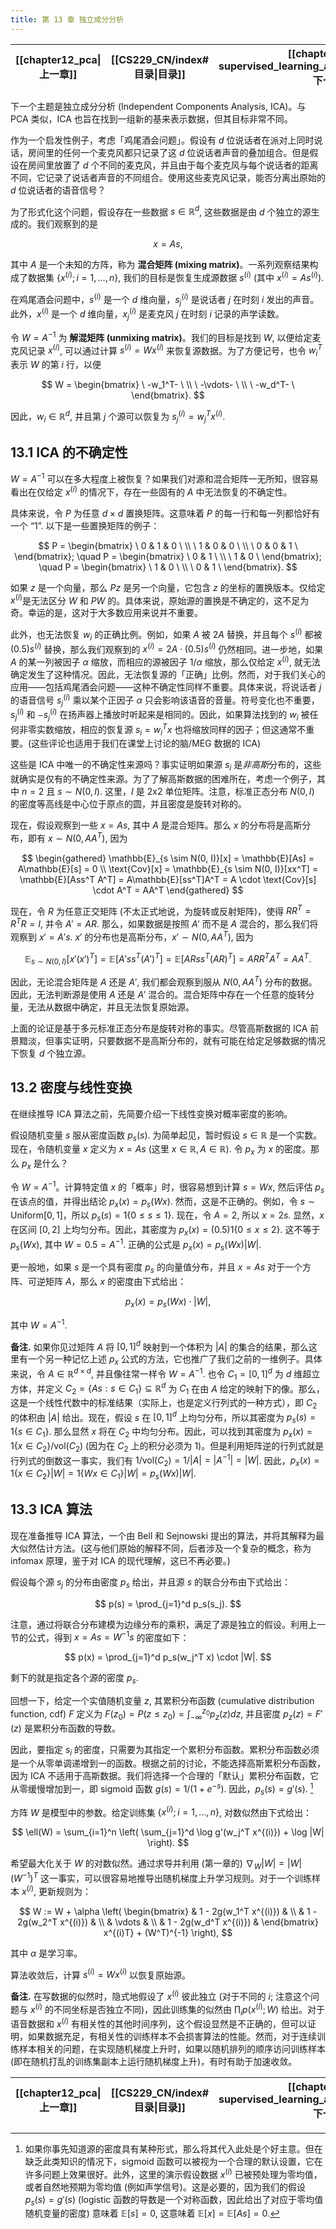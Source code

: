 ```yaml
---
title: 第 13 章 独立成分分析
---
```

| [[chapter12_pca\|上一章]] | [[CS229_CN/index#目录\|目录]] | [[chapter14_self-supervised_learning_and_foundation_models\|下一章]] |
| :--------------------: | :-----------------------: | :---------------------------------------------------------------: |

下一个主题是独立成分分析 (Independent Components Analysis, ICA)。与 PCA 类似，ICA 也旨在找到一组新的基来表示数据，但其目标非常不同。

作为一个启发性例子，考虑「鸡尾酒会问题」。假设有 $d$ 位说话者在派对上同时说话，房间里的任何一个麦克风都只记录了这 $d$ 位说话者声音的叠加组合。但是假设在房间里放置了 $d$ 个不同的麦克风，并且由于每个麦克风与每个说话者的距离不同，它记录了说话者声音的不同组合。使用这些麦克风记录，能否分离出原始的 $d$ 位说话者的语音信号？

为了形式化这个问题，假设存在一些数据 $s \in \mathbb{R}^d$, 这些数据是由 $d$ 个独立的源生成的。我们观察到的是

$$
x = As,
$$

其中 $A$ 是一个未知的方阵，称为 **混合矩阵 (mixing matrix)**。一系列观察结果构成了数据集 $\{x^{(i)}; i = 1, \dots, n\}$, 我们的目标是恢复生成源数据 $s^{(i)}$ (其中 $x^{(i)} = As^{(i)}$).

在鸡尾酒会问题中，$s^{(i)}$ 是一个 $d$ 维向量，$s_j^{(i)}$ 是说话者 $j$ 在时刻 $i$ 发出的声音。此外，$x^{(i)}$ 是一个 $d$ 维向量，$x_j^{(i)}$ 是麦克风 $j$ 在时刻 $i$ 记录的声学读数。

令 $W = A^{-1}$ 为 **解混矩阵 (unmixing matrix)**。我们的目标是找到 $W$, 以便给定麦克风记录 $x^{(i)}$, 可以通过计算 $s^{(i)} = W x^{(i)}$ 来恢复源数据。为了方便记号，也令 $w_i^T$ 表示 $W$ 的第 $i$ 行，以便

$$
W = 
    \begin{bmatrix} 
        \ -w_1^T- \ \\
        \ -\vdots- \ \\
        \ -w_d^T- \
    \end{bmatrix}.
$$

因此，$w_i \in \mathbb{R}^d$, 并且第 $j$ 个源可以恢复为 $s_j^{(i)} = w_j^T x^{(i)}$.

## 13.1 ICA 的不确定性

$W=A^{-1}$ 可以在多大程度上被恢复？如果我们对源和混合矩阵一无所知，很容易看出在仅给定 $x^{(i)}$ 的情况下，存在一些固有的 $A$ 中无法恢复的不确定性。

具体来说，令 $P$ 为任意 $d \times d$ 置换矩阵。这意味着 $P$ 的每一行和每一列都恰好有一个 “$1$”. 以下是一些置换矩阵的例子：

$$
P = \begin{bmatrix} 
        \ 0 & 1 & 0 \ \\
        \ 1 & 0 & 0 \ \\
        \ 0 & 0 & 1 \
    \end{bmatrix}; 
    \quad P = \begin{bmatrix} 
        \ 0 & 1 \ \\
        \ 1 & 0 \ 
    \end{bmatrix}; 
    \quad P = \begin{bmatrix}
        \ 1 & 0 \ \\
        \ 0 & 1 \ 
    \end{bmatrix}.
$$

如果 $z$ 是一个向量，那么 $Pz$ 是另一个向量，它包含 $z$ 的坐标的置换版本。仅给定 $x^{(i)}$是无法区分 $W$ 和 $PW$ 的。具体来说，原始源的置换是不确定的，这不足为奇。幸运的是，这对于大多数应用来说并不重要。

此外，也无法恢复 $w_i$ 的正确比例。例如，如果 $A$ 被 $2A$ 替换，并且每个 $s^{(i)}$ 都被 $(0.5)s^{(i)}$ 替换，那么我们观察到的 $x^{(i)} = 2A \cdot (0.5)s^{(i)}$ 仍然相同。进一步地，如果 $A$ 的某一列被因子 $\alpha$ 缩放，而相应的源被因子 $1/\alpha$ 缩放，那么仅给定 $x^{(i)}$, 就无法确定发生了这种情况。因此，无法恢复源的「正确」比例。然而，对于我们关心的应用——包括鸡尾酒会问题——这种不确定性同样不重要。具体来说，将说话者 $j$ 的语音信号 $s_j^{(i)}$ 乘以某个正因子 $\alpha$ 只会影响该语音的音量。符号变化也不重要，$s_j^{(i)}$ 和 $-s_j^{(i)}$ 在扬声器上播放时听起来是相同的。因此，如果算法找到的 $w_i$ 被任何非零实数缩放，相应的恢复源 $s_i = w_i^T x$ 也将缩放同样的因子；但这通常不重要。(这些评论也适用于我们在课堂上讨论的脑/MEG 数据的 ICA)

这些是 ICA 中唯一的不确定性来源吗？事实证明如果源 $s_i$ 是*非高斯*分布的，这些就确实是仅有的不确定性来源。为了了解高斯数据的困难所在，考虑一个例子，其中 $n=2$ 且 $s \sim N(0, I)$. 这里，$I$ 是 2x2 单位矩阵。注意，标准正态分布 $N(0, I)$ 的密度等高线是中心位于原点的圆，并且密度是旋转对称的。

现在，假设观察到一些 $x = As$, 其中 $A$ 是混合矩阵。那么 $x$ 的分布将是高斯分布，即有 $x \sim N(0, AA^T)$, 因为

$$
\begin{gathered}
\mathbb{E}_{s \sim N(0, I)}[x] = \mathbb{E}[As] = A\mathbb{E}[s] = 0 \\
\text{Cov}[x] = \mathbb{E}_{s \sim N(0, I)}[xx^T] = \mathbb{E}[Ass^T A^T] = A\mathbb{E}[ss^T]A^T = A \cdot \text{Cov}[s] \cdot A^T = AA^T
\end{gathered}
$$

现在，令 $R$ 为任意正交矩阵 (不太正式地说，为旋转或反射矩阵)，使得 $RR^T = R^T R = I$, 并令 $A' = AR$. 那么，如果数据是按照 $A'$ 而不是 $A$ 混合的，那么我们将观察到 $x' = A's$. $x'$ 的分布也是高斯分布，$x' \sim N(0, AA^T)$, 因为

$$
\mathbb{E}_{s \sim N(0, I)}[x'(x')^T] = \mathbb{E}[A'ss^T (A')^T] = \mathbb{E}[ARss^T (AR)^T] = ARR^T A^T = AA^T.
$$

因此，无论混合矩阵是 $A$ 还是 $A'$, 我们都会观察到服从 $N(0, AA^T)$ 分布的数据。因此，无法判断源是使用 $A$ 还是 $A'$ 混合的。混合矩阵中存在一个任意的旋转分量，无法从数据中确定，并且无法恢复原始源。

上面的论证是基于多元标准正态分布是旋转对称的事实。尽管高斯数据的 ICA 前景黯淡，但事实证明，只要数据不是高斯分布的，就有可能在给定足够数据的情况下恢复 $d$ 个独立源。

## 13.2 密度与线性变换

在继续推导 ICA 算法之前，先简要介绍一下线性变换对概率密度的影响。

假设随机变量 $s$ 服从密度函数 $p_s(s)$. 为简单起见，暂时假设 $s \in \mathbb{R}$ 是一个实数。现在，令随机变量 $x$ 定义为 $x = As$ (这里 $x \in \mathbb{R}, A \in \mathbb{R}$). 令 $p_x$ 为 $x$ 的密度。那么 $p_x$ 是什么？

令 $W = A^{-1}$。计算特定值 $x$ 的「概率」时，很容易想到计算 $s = Wx$, 然后评估 $p_s$ 在该点的值，并得出结论 $p_x(x) = p_s(Wx)$. 然而，这是不正确的。例如，令 $s \sim \text{Uniform}[0, 1]$，所以 $p_s(s) = 1\{0 \le s \le 1\}$. 现在，令 $A = 2$, 所以 $x = 2s$. 显然，$x$ 在区间 $[0, 2]$ 上均匀分布。因此，其密度为 $p_x(x) = (0.5)1\{0 \le x \le 2\}$. 这不等于 $p_s(Wx)$, 其中 $W = 0.5 = A^{-1}$. 正确的公式是 $p_x(x) = p_s(Wx)|W|$.

更一般地，如果 $s$ 是一个具有密度 $p_s$ 的向量值分布，并且 $x = As$ 对于一个方阵、可逆矩阵 $A$，那么 $x$ 的密度由下式给出：

$$
p_x(x) = p_s(Wx) \cdot |W|,
$$

其中 $W = A^{-1}$.

**备注.**  如果你见过矩阵 $A$ 将 $[0, 1]^d$ 映射到一个体积为 $|A|$ 的集合的结果，那么这里有一个另一种记忆上述 $p_x$ 公式的方法，它也推广了我们之前的一维例子。具体来说，令 $A \in \mathbb{R}^{d \times d}$, 并且像往常一样令 $W = A^{-1}$. 也令 $C_1 = [0, 1]^d$ 为 $d$ 维超立方体，并定义 $C_2 = \{As : s \in C_1\} \subseteq \mathbb{R}^d$ 为 $C_1$ 在由 $A$ 给定的映射下的像。那么，这是一个线性代数中的标准结果（实际上，也是定义行列式的一种方式），即 $C_2$ 的体积由 $|A|$ 给出。现在，假设 $s$ 在 $[0, 1]^d$ 上均匀分布，所以其密度为 $p_s(s) = 1\{s \in C_1\}$. 那么显然 $x$ 将在 $C_2$ 中均匀分布。因此，可以找到其密度为 $p_x(x) = 1\{x \in C_2\}/\text{vol}(C_2)$ (因为在 $C_2$ 上的积分必须为 $1$)。但是利用矩阵逆的行列式就是行列式的倒数这一事实，我们有 $1/\text{vol}(C_2) = 1/|A| = |A^{-1}| = |W|$. 因此，$p_x(x) = 1\{x \in C_2\}|W| = 1\{Wx \in C_1\}|W| = p_s(Wx)|W|$.

## 13.3 ICA 算法

现在准备推导 ICA 算法，一个由 Bell 和 Sejnowski 提出的算法，并将其解释为最大似然估计方法。(这与他们原始的解释不同，后者涉及一个复杂的概念，称为 infomax 原理，鉴于对 ICA 的现代理解，这已不再必要。)

假设每个源 $s_j$ 的分布由密度 $p_s$ 给出，并且源 $s$ 的联合分布由下式给出：

$$
p(s) = \prod_{j=1}^d p_s(s_j).
$$

注意，通过将联合分布建模为边缘分布的乘积，满足了源是独立的假设。利用上一节的公式，得到 $x = As = W^{-1}s$ 的密度如下：

$$
p(x) = \prod_{j=1}^d p_s(w_j^T x) \cdot |W|.
$$

剩下的就是指定各个源的密度 $p_s$.

回想一下，给定一个实值随机变量 $z$, 其累积分布函数 (cumulative distribution function, cdf) $F$ 定义为 $F(z_0) = P(z \le z_0) = \int_{-\infty}^{z_0} p_z(z)dz$, 并且密度 $p_z(z) = F'(z)$ 是累积分布函数的导数。

因此，要指定 $s_i$ 的密度，只需要为其指定一个累积分布函数。累积分布函数必须是一个从零单调递增到一的函数。根据之前的讨论，不能选择高斯累积分布函数，因为 ICA 不适用于高斯数据。我们将选择一个合理的「默认」累积分布函数，它从零缓慢增加到一，即 sigmoid 函数 $g(s) = 1/(1 + e^{-s})$. 因此，$p_s(s) = g'(s)$. [^1]

方阵 $W$ 是模型中的参数。给定训练集 $\{x^{(i)}; i=1, \dots, n\}$, 对数似然由下式给出：

$$
\ell(W) = \sum_{i=1}^n \left( \sum_{j=1}^d \log g'(w_j^T x^{(i)}) + \log |W| \right).
$$

希望最大化关于 $W$ 的对数似然。通过求导并利用 (第一章的) $\nabla_W |W| = |W|(W^{-1})^T$ 这一事实，可以很容易地推导出随机梯度上升学习规则。对于一个训练样本 $x^{(i)}$, 更新规则为：

$$
W := W + \alpha \left( 
        \begin{bmatrix} 
            & 1 - 2g(w_1^T x^{(i)}) & \\ 
            & 1 - 2g(w_2^T x^{(i)}) & \\ 
            & \vdots & \\ 
            & 1 - 2g(w_d^T x^{(i)}) & 
        \end{bmatrix} x^{(i)T}
        + (W^T)^{-1} 
    \right),
$$

其中 $\alpha$ 是学习率。

算法收敛后，计算 $s^{(i)} = Wx^{(i)}$ 以恢复原始源。

**备注.**  在写数据的似然时，隐式地假设了 $x^{(i)}$ 彼此独立 (对于不同的 $i$; 注意这个问题与 $x^{(i)}$ 的不同坐标是否独立不同)，因此训练集的似然由 $\prod_i p(x^{(i)}; W)$ 给出。对于语音数据和 $x^{(i)}$ 有相关性的其他时间序列，这个假设显然是不正确的，但可以证明，如果数据充足，有相关性的训练样本不会损害算法的性能。然而，对于连续训练样本相关的问题，在实现随机梯度上升时，如果以随机排列的顺序访问训练样本 (即在随机打乱的训练集副本上运行随机梯度上升)，有时有助于加速收敛。

| [[chapter12_pca\|上一章]] | [[CS229_CN/index#目录\|目录]] | [[chapter14_self-supervised_learning_and_foundation_models\|下一章]] |
| :--------------------: | :-----------------------: | :---------------------------------------------------------------: |

[^1]: 如果你事先知道源的密度具有某种形式，那么将其代入此处是个好主意。但在缺乏此类知识的情况下，sigmoid 函数可以被视为一个合理的默认设置，它在许多问题上效果很好。此外，这里的演示假设数据 $x^{(i)}$ 已被预处理为零均值，或者自然地预期为零均值 (例如声学信号)。这是必要的，因为我们的假设 $p_s(s) = g'(s)$ (logistic 函数的导数是一个对称函数，因此给出了对应于零均值随机变量的密度) 意味着 $\mathbb{E}[s] = 0$, 这意味着 $\mathbb{E}[x] = \mathbb{E}[As] = 0$.
